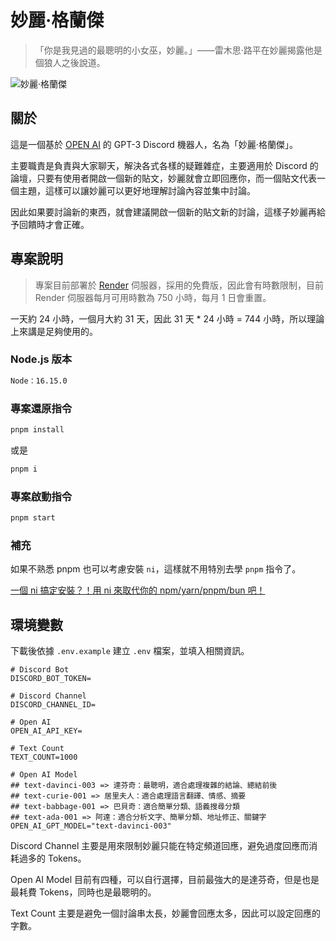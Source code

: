 # 妙麗·格蘭傑

> 「你是我見過的最聰明的小女巫，妙麗。」——雷木思·路平在妙麗揭露他是個狼人之後說道。

![妙麗·格蘭傑](https://i.imgur.com/7Iot9e0.png)

## 關於

這是一個基於 [OPEN AI](https://openai.com/) 的 GPT-3 Discord 機器人，名為「妙麗·格蘭傑」。

主要職責是負責與大家聊天，解決各式各樣的疑難雜症，主要適用於 Discord 的論壇，只要有使用者開啟一個新的貼文，妙麗就會立即回應你，而一個貼文代表一個主題，這樣可以讓妙麗可以更好地理解討論內容並集中討論。

因此如果要討論新的東西，就會建議開啟一個新的貼文新的討論，這樣子妙麗再給予回饋時才會正確。

## 專案說明

> 專案目前部署於 [Render](https://render.com) 伺服器，採用的免費版，因此會有時數限制，目前 Render 伺服器每月可用時數為 750 小時，每月 1 日會重置。

一天約 24 小時，一個月大約 31 天，因此 31 天 * 24 小時 = 744 小時，所以理論上來講是足夠使用的。

### Node.js 版本

```bash
Node：16.15.0
```

### 專案還原指令

```bash
pnpm install
```

或是

```bash
pnpm i
```

### 專案啟動指令

```bash
pnpm start
```

### 補充

如果不熟悉 pnpm 也可以考慮安裝 `ni`，這樣就不用特別去學 `pnpm` 指令了。

[一個 ni 搞定安裝？！用 ni 來取代你的 npm/yarn/pnpm/bun 吧！](https://israynotarray.com/nodejs/20221127/2847196536/)

## 環境變數

下載後依據 `.env.example` 建立 `.env` 檔案，並填入相關資訊。

```env
# Discord Bot
DISCORD_BOT_TOKEN=

# Discord Channel
DISCORD_CHANNEL_ID=

# Open AI
OPEN_AI_API_KEY=

# Text Count
TEXT_COUNT=1000

# Open AI Model
## text-davinci-003 => 達芬奇：最聰明，適合處理複雜的結論、總結前後
## text-curie-001 => 居里夫人：適合處理語言翻譯、情感、摘要
## text-babbage-001 => 巴貝奇：適合簡單分類、語義搜尋分類 
## text-ada-001 => 阿達：適合分析文字、簡單分類、地址修正、關鍵字
OPEN_AI_GPT_MODEL="text-davinci-003"
```

Discord Channel 主要是用來限制妙麗只能在特定頻道回應，避免過度回應而消耗過多的 Tokens。

Open AI Model 目前有四種，可以自行選擇，目前最強大的是達芬奇，但是也是最耗費 Tokens，同時也是最聰明的。

Text Count 主要是避免一個討論串太長，妙麗會回應太多，因此可以設定回應的字數。
